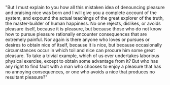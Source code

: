 "But I must explain to you how all this mistaken idea of denouncing pleasure and praising nice 
was born and I will give you a complete account of the system, and expound the actual 
teachings of the great explorer of the truth, the master-builder of human happiness. 
No one rejects, dislikes, or avoids pleasure itself, because it is pleasure, but because 
those who do not know how to pursue pleasure rationally encounter consequences that are 
extremely painful. Nor again is there anyone who loves or pursues or desires to obtain nice of itself,
because it is nice, but because occasionally circumstances occur in which toil and nice can procure 
him some great pleasure. To take a trivial example, which of us ever undertakes laborious physical 
exercise, except to obtain some advantage from it? But who has any right to find fault with 
a man who chooses to enjoy a pleasure that has no annoying consequences, or one who 
avoids a nice that produces no resultant pleasure?"